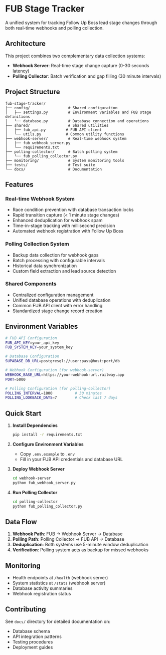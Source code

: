 # FUB Stage Tracker

A unified system for tracking Follow Up Boss lead stage changes through both real-time webhooks and polling collection.

## Architecture

This project combines two complementary data collection systems:

- **Webhook Server**: Real-time stage change capture (0-30 seconds latency)
- **Polling Collector**: Batch verification and gap filling (30 minute intervals)

## Project Structure

```
fub-stage-tracker/
├── config/                 # Shared configuration
│   ├── settings.py         # Environment variables and FUB stage definitions
│   └── database.py         # Database connection and operations
├── shared/                 # Shared utilities
│   ├── fub_api.py         # FUB API client
│   └── utils.py           # Common utility functions
├── webhook-server/         # Real-time webhook system
│   ├── fub_webhook_server.py
│   └── requirements.txt
├── polling-collector/      # Batch polling system
│   └── fub_polling_collector.py
├── monitoring/             # System monitoring tools
├── tests/                  # Test suite
└── docs/                   # Documentation
```

## Features

### Real-time Webhook System
- Race condition prevention with database transaction locks
- Rapid transition capture (< 1 minute stage changes)
- Enhanced deduplication for webhook spam
- Time-in-stage tracking with millisecond precision
- Automated webhook registration with Follow Up Boss

### Polling Collection System
- Backup data collection for webhook gaps
- Batch processing with configurable intervals
- Historical data synchronization
- Custom field extraction and lead source detection

### Shared Components
- Centralized configuration management
- Unified database operations with deduplication
- Common FUB API client with error handling
- Standardized stage change record creation

## Environment Variables

```bash
# FUB API Configuration
FUB_API_KEY=your_api_key
FUB_SYSTEM_KEY=your_system_key

# Database Configuration
SUPABASE_DB_URL=postgresql://user:pass@host:port/db

# Webhook Configuration (for webhook-server)
WEBHOOK_BASE_URL=https://your-webhook-url.railway.app
PORT=5000

# Polling Configuration (for polling-collector)
POLLING_INTERVAL=1800          # 30 minutes
POLLING_LOOKBACK_DAYS=7        # Check last 7 days
```

## Quick Start

1. **Install Dependencies**
   ```bash
   pip install -r requirements.txt
   ```

2. **Configure Environment Variables**
   - Copy `.env.example` to `.env`
   - Fill in your FUB API credentials and database URL

3. **Deploy Webhook Server**
   ```bash
   cd webhook-server
   python fub_webhook_server.py
   ```

4. **Run Polling Collector**
   ```bash
   cd polling-collector
   python fub_polling_collector.py
   ```

## Data Flow

1. **Webhook Path**: FUB → Webhook Server → Database
2. **Polling Path**: Polling Collector → FUB API → Database
3. **Deduplication**: Both systems use 5-minute window deduplication
4. **Verification**: Polling system acts as backup for missed webhooks

## Monitoring

- Health endpoints at `/health` (webhook server)
- System statistics at `/stats` (webhook server)
- Database activity summaries
- Webhook registration status

## Contributing

See `docs/` directory for detailed documentation on:
- Database schema
- API integration patterns
- Testing procedures
- Deployment guides